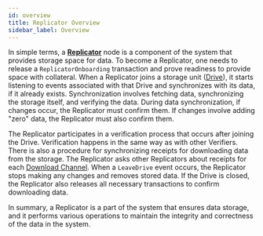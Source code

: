 ```yaml
---
id: overview
title: Replicator Overview
sidebar_label: Overview
---
```


In simple terms, a **[Replicator](overview.md)** node is a component of the system that provides storage space for data. To become a Replicator, one needs to release a `ReplicatorOnboarding` transaction and prove readiness to provide space with collateral. When a Replicator joins a storage unit ([Drive](../drive/overview.md)), it starts listening to events associated with that Drive and synchronizes with its data, if it already exists. Synchronization involves fetching data, synchronizing the storage itself, and verifying the data. During data synchronization, if changes occur, the Replicator must confirm them. If changes involve adding "zero" data, the Replicator must also confirm them.

The Replicator participates in a verification process that occurs after joining the Drive. Verification happens in the same way as with other Verifiers. There is also a procedure for synchronizing receipts for downloading data from the storage. The Replicator asks other Replicators about receipts for each [Download Channel](../drive/lifecycle.md#download). When a `LeaveDrive` event occurs, the Replicator stops making any changes and removes stored data. If the Drive is closed, the Replicator also releases all necessary transactions to confirm downloading data.

In summary, a Replicator is a part of the system that ensures data storage, and it performs various operations to maintain the integrity and correctness of the data in the system.